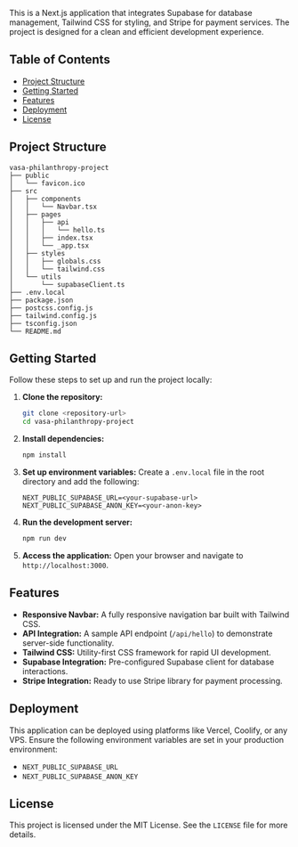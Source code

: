 This is a Next.js application that integrates Supabase for database management, Tailwind CSS for styling, and Stripe for payment services. The project is designed for a clean and efficient development experience.

## Table of Contents

- [Project Structure](#project-structure)
- [Getting Started](#getting-started)
- [Features](#features)
- [Deployment](#deployment)
- [License](#license)

## Project Structure

```
vasa-philanthropy-project
├── public
│   └── favicon.ico
├── src
│   ├── components
│   │   └── Navbar.tsx
│   ├── pages
│   │   ├── api
│   │   │   └── hello.ts
│   │   ├── index.tsx
│   │   └── _app.tsx
│   ├── styles
│   │   ├── globals.css
│   │   └── tailwind.css
│   └── utils
│       └── supabaseClient.ts
├── .env.local
├── package.json
├── postcss.config.js
├── tailwind.config.js
├── tsconfig.json
└── README.md
```

## Getting Started

Follow these steps to set up and run the project locally:

1. **Clone the repository:**
   ```bash
   git clone <repository-url>
   cd vasa-philanthropy-project
   ```

2. **Install dependencies:**
   ```bash
   npm install
   ```

3. **Set up environment variables:**
   Create a `.env.local` file in the root directory and add the following:
   ```env
   NEXT_PUBLIC_SUPABASE_URL=<your-supabase-url>
   NEXT_PUBLIC_SUPABASE_ANON_KEY=<your-anon-key>
   ```

4. **Run the development server:**
   ```bash
   npm run dev
   ```

5. **Access the application:**
   Open your browser and navigate to `http://localhost:3000`.

## Features

- **Responsive Navbar:** A fully responsive navigation bar built with Tailwind CSS.
- **API Integration:** A sample API endpoint (`/api/hello`) to demonstrate server-side functionality.
- **Tailwind CSS:** Utility-first CSS framework for rapid UI development.
- **Supabase Integration:** Pre-configured Supabase client for database interactions.
- **Stripe Integration:** Ready to use Stripe library for payment processing.

## Deployment

This application can be deployed using platforms like Vercel, Coolify, or any VPS. Ensure the following environment variables are set in your production environment:

- `NEXT_PUBLIC_SUPABASE_URL`
- `NEXT_PUBLIC_SUPABASE_ANON_KEY`

## License

This project is licensed under the MIT License. See the `LICENSE` file for more details.
